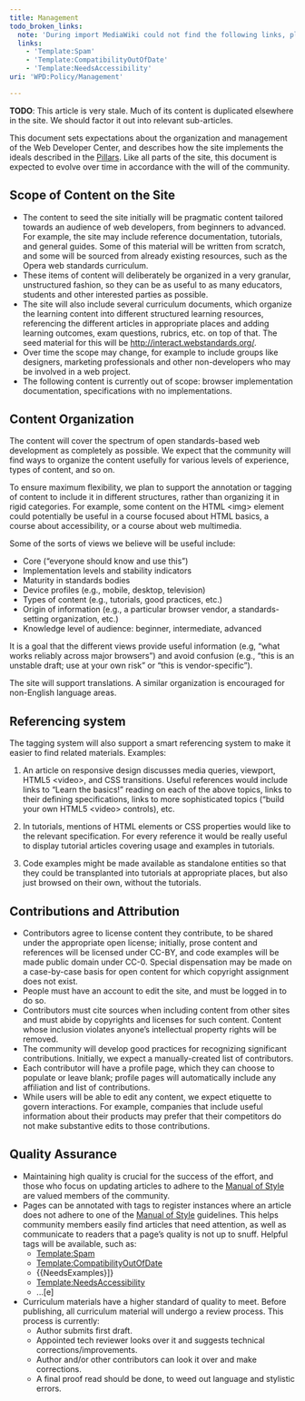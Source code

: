 ```yaml
---
title: Management
todo_broken_links:
  note: 'During import MediaWiki could not find the following links, please fix and adjust this list.'
  links:
    - 'Template:Spam'
    - 'Template:CompatibilityOutOfDate'
    - 'Template:NeedsAccessibility'
uri: 'WPD:Policy/Management'

---
```

**TODO**: This article is very stale. Much of its content is duplicated elsewhere in the site. We should factor it out into relevant sub-articles.

This document sets expectations about the organization and management of the Web Developer Center, and describes how the site implements the ideals described in the [Pillars](/WPD:Pillars). Like all parts of the site, this document is expected to evolve over time in accordance with the will of the community.

## Scope of Content on the Site

-   The content to seed the site initially will be pragmatic content tailored towards an audience of web developers, from beginners to advanced. For example, the site may include reference documentation, tutorials, and general guides. Some of this material will be written from scratch, and some will be sourced from already existing resources, such as the Opera web standards curriculum.
-   These items of content will deliberately be organized in a very granular, unstructured fashion, so they can be as useful to as many educators, students and other interested parties as possible.
-   The site will also include several curriculum documents, which organize the learning content into different structured learning resources, referencing the different articles in appropriate places and adding learning outcomes, exam questions, rubrics, etc. on top of that. The seed material for this will be <http://interact.webstandards.org/>.
-   Over time the scope may change, for example to include groups like designers, marketing professionals and other non-developers who may be involved in a web project.
-   The following content is currently out of scope: browser implementation documentation, specifications with no implementations.

## Content Organization

The content will cover the spectrum of open standards-based web development as completely as possible. We expect that the community will find ways to organize the content usefully for various levels of experience, types of content, and so on.

To ensure maximum flexibility, we plan to support the annotation or tagging of content to include it in different structures, rather than organizing it in rigid categories. For example, some content on the HTML \<img\> element could potentially be useful in a course focused about HTML basics, a course about accessibility, or a course about web multimedia.

Some of the sorts of views we believe will be useful include:

-   Core (“everyone should know and use this”)
-   Implementation levels and stability indicators
-   Maturity in standards bodies
-   Device profiles (e.g., mobile, desktop, television)
-   Types of content (e.g., tutorials, good practices, etc.)
-   Origin of information (e.g., a particular browser vendor, a standards-setting organization, etc.)
-   Knowledge level of audience: beginner, intermediate, advanced

It is a goal that the different views provide useful information (e.g, “what works reliably across major browsers”) and avoid confusion (e.g., “this is an unstable draft; use at your own risk” or “this is vendor-specific”).

The site will support translations. A similar organization is encouraged for non-English language areas.

## Referencing system

The tagging system will also support a smart referencing system to make it easier to find related materials. Examples:

1. An article on responsive design discusses media queries, viewport, HTML5 \<video\>, and CSS transitions. Useful references would include links to “Learn the basics!” reading on each of the above topics, links to their defining specifications, links to more sophisticated topics (“build your own HTML5 \<video\> controls), etc.

2. In tutorials, mentions of HTML elements or CSS properties would like to the relevant specification. For every reference it would be really useful to display tutorial articles covering usage and examples in tutorials.

3. Code examples might be made available as standalone entities so that they could be transplanted into tutorials at appropriate places, but also just browsed on their own, without the tutorials.

## Contributions and Attribution

-   Contributors agree to license content they contribute, to be shared under the appropriate open license; initially, prose content and references will be licensed under CC-BY, and code examples will be made public domain under CC-0. Special dispensation may be made on a case-by-case basis for open content for which copyright assignment does not exist.
-   People must have an account to edit the site, and must be logged in to do so.
-   Contributors must cite sources when including content from other sites and must abide by copyrights and licenses for such content. Content whose inclusion violates anyone’s intellectual property rights will be removed.
-   The community will develop good practices for recognizing significant contributions. Initially, we expect a manually-created list of contributors.
-   Each contributor will have a profile page, which they can choose to populate or leave blank; profile pages will automatically include any affiliation and list of contributions.
-   While users will be able to edit any content, we expect etiquette to govern interactions. For example, companies that include useful information about their products may prefer that their competitors do not make substantive edits to those contributions.

## Quality Assurance

-   Maintaining high quality is crucial for the success of the effort, and those who focus on updating articles to adhere to the [Manual of Style](/WPD:Manual_Of_Style) are valued members of the community.
-   Pages can be annotated with tags to register instances where an article does not adhere to one of the [Manual of Style](/WPD:Manual_Of_Style) guidelines. This helps community members easily find articles that need attention, as well as communicate to readers that a page’s quality is not up to snuff. Helpful tags will be available, such as:
    -   [Template:Spam](/w/index.php?title=Template:Spam&action=edit&redlink=1)
    -   [Template:CompatibilityOutOfDate](/w/index.php?title=Template:CompatibilityOutOfDate&action=edit&redlink=1)
    -   {{NeedsExamples}]}
    -   [Template:NeedsAccessibility](/w/index.php?title=Template:NeedsAccessibility&action=edit&redlink=1)
    -   ...[e]
-   Curriculum materials have a higher standard of quality to meet. Before publishing, all curriculum material will undergo a review process. This process is currently:
    -   Author submits first draft.
    -   Appointed tech reviewer looks over it and suggests technical corrections/improvements.
    -   Author and/or other contributors can look it over and make corrections.
    -   A final proof read should be done, to weed out language and stylistic errors.
